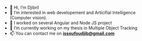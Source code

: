 - 👋 Hi, I’m Djibril
- 👀 I’m interested in web developement and Articifial Intelligence (Computer vision).
- 🌱 I worked on several Angular and Node JS project
- 👀 I’m currently working on my thesis in Multiple Object Tracking
- 📫 You can contact me on **issoufoudjib@gmail.com**

